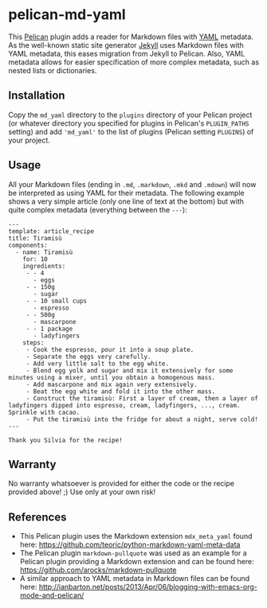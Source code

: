 pelican-md-yaml
===============

This [Pelican](https://github.com/getpelican/pelican) plugin adds a reader for Markdown files with [YAML](https://en.wikipedia.org/wiki/YAML) metadata.
As the well-known static site generator [Jekyll](https://github.com/jekyll/jekyll) uses Markdown files with YAML metadata, this eases migration from Jekyll to Pelican.
Also, YAML metadata allows for easier specification of more complex metadata, such as nested lists or dictionaries.

Installation
------------

Copy the `md_yaml` directory to the `plugins` directory of your Pelican project (or whatever directory you specified for plugins in Pelican's `PLUGIN_PATHS` setting) and add
`'md_yaml'` to the list of plugins (Pelican setting `PLUGINS`) of your project.

Usage
-----

All your Markdown files (ending in `.md`, `.markdown`, `.mkd` and `.mdown`) will now be interpreted as using YAML for their metadata.
The following example shows a very simple article (only one line of text at the bottom) but with quite complex metadata (everything between the `---`):

```
---
template: article_recipe
title: Tiramisù
components:
  - name: Tiramisù
    for: 10
    ingredients:
     - - 4
       - eggs
     - - 150g
       - sugar
     - - 10 small cups
       - espresso
     - - 500g
       - mascarpone
     - - 1 package
       - ladyfingers
    steps:
     - Cook the espresso, pour it into a soup plate.
     - Separate the eggs very carefully.
     - Add very little salt to the egg white.
     - Blend egg yolk and sugar and mix it extensively for some minutes using a mixer, until you obtain a homogenous mass.
     - Add mascarpone and mix again very extensively.
     - Beat the egg white and fold it into the other mass.
     - Construct the tiramisù: First a layer of cream, then a layer of ladyfingers dipped into espresso, cream, ladyfingers, ..., cream. Sprinkle with cacao.
     - Put the tiramisù into the fridge for about a night, serve cold!
---

Thank you Silvia for the recipe!
```

Warranty
--------

No warranty whatsoever is provided for either the code or the recipe provided above! ;) Use only at your own risk!

References
----------

* This Pelican plugin uses the Markdown extension `mdx_meta_yaml` found here: <https://github.com/teoric/python-markdown-yaml-meta-data>
* The Pelican plugin `markdown-pullquote` was used as an example for a Pelican plugin providing a Markdown extension and can be found here: <https://github.com/arocks/markdown-pullquote>
* A similar approach to YAML metadata in Markdown files can be found here: <http://ianbarton.net/posts/2013/Apr/06/blogging-with-emacs-org-mode-and-pelican/>

